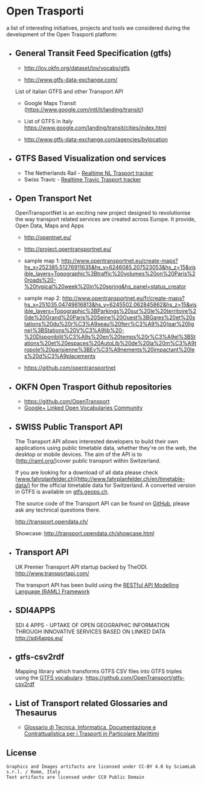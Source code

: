 
 Open Trasporti
================
a list of interesting initiatives, projects and tools we considered during the development of the Open Trasporti platform:


* General Transit Feed Specification (gtfs)
  -------------------------------------------
  - http://lov.okfn.org/dataset/lov/vocabs/gtfs

  - http://www.gtfs-data-exchange.com/

  List of italian GTFS and other Transport API
  - Google Maps Transit (https://www.google.com/intl/it/landing/transit/)
  - List of GTFS in Italy https://www.google.com/landing/transit/cities/index.html

  - http://www.gtfs-data-exchange.com/agencies/bylocation


* GTFS Based Visualization ond services
  -------------------------------------
  - The Netherlands Rail - [Realtime NL Trasport tracker](http://spoorkaart.mwnn.nl/)
  - Swiss Travic - [Realtime Travic Trasport tracker](http://tracker.geops.ch/)

* Open Transport Net
  --------------------
  OpenTransportNet is an exciting new project designed to revolutionise the way transport related services are created across Europe.
  It provide, Open Data, Maps and Apps

  - http://opentnet.eu/
  - http://project.opentransportnet.eu/
  - sample map 1:
    http://www.opentransportnet.eu/create-maps?hs_x=252385.51276911635&hs_y=6246085.207523053&hs_z=15&visible_layers=Topographic%3Btraffic%20volumes%20on%20Paris%20roads%20-%20typical%20week%20in%20spring&hs_panel=status_creator
  - sample map 2:
    http://www.opentransportnet.eu/fr/create-maps?hs_x=251035.04749816813&hs_y=6245502.062845862&hs_z=15&visible_layers=Topographic%3BParkings%20sur%20le%20territoire%20de%20Grand%20Paris%20Seine%20Ouest%3BGares%20et%20stations%20du%20r%C3%A9seau%20ferr%C3%A9%20(par%20ligne)%3BStations%20V%C3%A9lib%20-%20Disponibilit%C3%A9s%20en%20temps%20r%C3%A9el%3BStations%20et%20espaces%20AutoLib%20de%20la%20m%C3%A9tropole%20parisienne%3BEv%C3%A9nements%20impactant%20les%20d%C3%A9placements

  - https://github.com/opentransportnet

* OKFN Open Trasport Github repositories
  ---------------------------------------
  - https://github.com/OpenTransport
  - [Google+ Linked Open Vocabularies Community](https://plus.google.com/communities/108509791366293651606)

* SWISS Public Transport API
  --------------------------
  The Transport API allows interested developers to build their own applications using public timetable data, whether they're on the web, the desktop or mobile devices. The aim of the API is to (http://raml.org/)cover public transport within Switzerland.

  If you are looking for a download of all data please check [www.fahrplanfelder.ch](http://www.fahrplanfelder.ch/en/timetable-data/) for the official timetable data for Switzerland. A converted version in GTFS is available on [gtfs.geops.ch](http://gtfs.geops.ch/).

  The source code of the Transport API can be found on [GitHub](https://github.com/OpendataCH/Transport), please ask any technical questions there.

  http://transport.opendata.ch/

  Showcase: http://transport.opendata.ch/showcase.html

* Transport API
  ----------------
  UK Premier Transport API startup backed by TheODI.
  http://www.transportapi.com/

  The transport API has been build using the [RESTful API Modelling Language (RAML) Framework](http://raml.org/)

* SDI4APPS
  ---------
  SDI 4 APPS - UPTAKE OF OPEN GEOGRAPHIC INFORMATION THROUGH INNOVATIVE SERVICES BASED ON LINKED DATA
  http://sdi4apps.eu/



* gtfs-csv2rdf
  -------------
  Mapping library which transforms GTFS CSV files into GTFS triples using the [GTFS vocabulary](http://vocab.gtfs.org/).
  https://github.com/OpenTransport/gtfs-csv2rdf

* List of Transport related Glossaries and Thesaurus
  ----------------------------------------------------

  - [Glossario di Tecnica, Informatica, Documentazione e Contrattualistica per i Trasporti in Particolare Marittimi](http://bartoc.org/en/node/17706)



License
-------

    Graphics and Images artifacts are licensed under CC-BY 4.0 by SciamLab s.r.l. / Rome, Italy
    Text artifacts are licensed under CC0 Public Domain
